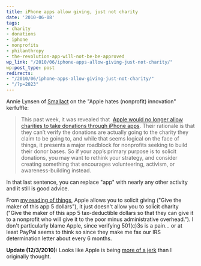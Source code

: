 ```yaml
---
title: iPhone apps allow giving, just not charity
date: '2010-06-08'
tags:
- charity
- donations
- iphone
- nonprofits
- philanthropy
- the-revolution-app-will-not-be-be-approved
wp_link: "/2010/06/iphone-apps-allow-giving-just-not-charity/"
wp:post_type: post
redirects:
- "/2010/06/iphone-apps-allow-giving-just-not-charity/"
- "/?p=2023"
---
```


Annie Lynsen of [Smallact](http://www.smallact.com/blog/what-nonprofits-should-know-before-developing-a-mobile-app/) on the "Apple hates (nonprofit) innovation" kerfuffle:

> This past week, it was revealed that  [Apple would no longer allow charities to take donations through iPhone apps](http://arstechnica.com/apple/news/2010/06/nonprofit-developer-apples-no-donation-policy-is-a-cop-out.ars). Their rationale is that they can’t verify the donations are actually going to the charity they claim to be going to, and while that seems logical on the face of things, it presents a major roadblock for nonprofits seeking to build their donor bases. So if your app’s primary purpose is to solicit donations, you may want to rethink your strategy, and consider creating something that encourages volunteering, activism, or awareness-building instead.

In that last sentence, you can replace "app" with nearly any other activity and it still is good advice.

From [my reading of things](http://arstechnica.com/apple/news/2009/01/app-store-lessons-developing-charitably.ars), Apple allows you to solicit giving ("Give the maker of this app 5 dollars"), it just doesn't allow you to solicit charity ("Give the maker of this app 5 tax-deductible dollars so that they can give it to a nonprofit who will give it to the poor minus administrative overhead."). I don't particularly blame Apple, since verifying 501(c)3s is a pain... or at least PayPal seems to think so since they make me fax our IRS determination letter about every 6 months.

**Update (12/3/2010):** Looks like Apple is being [more of a jerk](http://gizmodo.com/5703765/why-does-apple-make-being-a-charitable-app-so-hard) than I originally thought.
